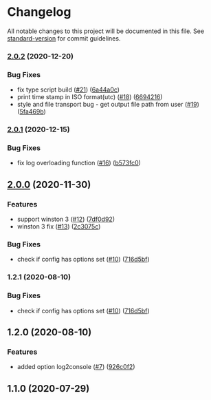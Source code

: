 # Changelog

All notable changes to this project will be documented in this file. See [standard-version](https://github.com/conventional-changelog/standard-version) for commit guidelines.

### [2.0.2](https://github.com/MapColonies/mc-logger/compare/v2.0.1...v2.0.2) (2020-12-20)


### Bug Fixes

* fix type script build ([#21](https://github.com/MapColonies/mc-logger/issues/21)) ([6a44a0c](https://github.com/MapColonies/mc-logger/commit/6a44a0cfa3559b180e24fc359e6a61361fea47d0))
* print time stamp in ISO format(utc) ([#18](https://github.com/MapColonies/mc-logger/issues/18)) ([6694216](https://github.com/MapColonies/mc-logger/commit/6694216d301bee775a96161b42cd2e8dd7ea55cf))
* style and file transport bug - get output file path from user  ([#19](https://github.com/MapColonies/mc-logger/issues/19)) ([5fa469b](https://github.com/MapColonies/mc-logger/commit/5fa469bf5732155cd0da822e88c270fd676b3deb))

### [2.0.1](https://github.com/MapColonies/mc-logger/compare/v2.0.0...v2.0.1) (2020-12-15)


### Bug Fixes

* fix log overloading function ([#16](https://github.com/MapColonies/mc-logger/issues/16)) ([b573fc0](https://github.com/MapColonies/mc-logger/commit/b573fc001bfd64cd1f943abf5a31685780372430))

## [2.0.0](https://github.com/MapColonies/mc-logger/compare/v1.2.1...v2.0.0) (2020-11-30)


### Features

* support winston 3 ([#12](https://github.com/MapColonies/mc-logger/issues/12)) ([7df0d92](https://github.com/MapColonies/mc-logger/commit/7df0d92a62c4b4ad9edf0c9a3de4b7ee21208938))
* winston 3 fix ([#13](https://github.com/MapColonies/mc-logger/issues/13)) ([2c3075c](https://github.com/MapColonies/mc-logger/commit/2c3075c5a0b77d2a87524d0497ee243fa5ef7fa2))


### Bug Fixes

* check if config has options set ([#10](https://github.com/MapColonies/mc-logger/issues/10)) ([716d5bf](https://github.com/MapColonies/mc-logger/commit/716d5bf627a2a59e17261388a0f1516b1cb362a5))

### 1.2.1 (2020-08-10)


### Bug Fixes

* check if config has options set ([#10](https://github.com/MapColonies/mc-logger/issues/10)) ([716d5bf](https://github.com/MapColonies/mc-logger/commit/716d5bf627a2a59e17261388a0f1516b1cb362a5))

## 1.2.0 (2020-08-10)


### Features

* added option log2console ([#7](https://github.com/MapColonies/mc-logger/issues/7)) ([926c0f2](https://github.com/MapColonies/mc-logger/commit/926c0f22a966f74406b8d5a5769662cf27eb2c59))

## 1.1.0 (2020-07-29)
